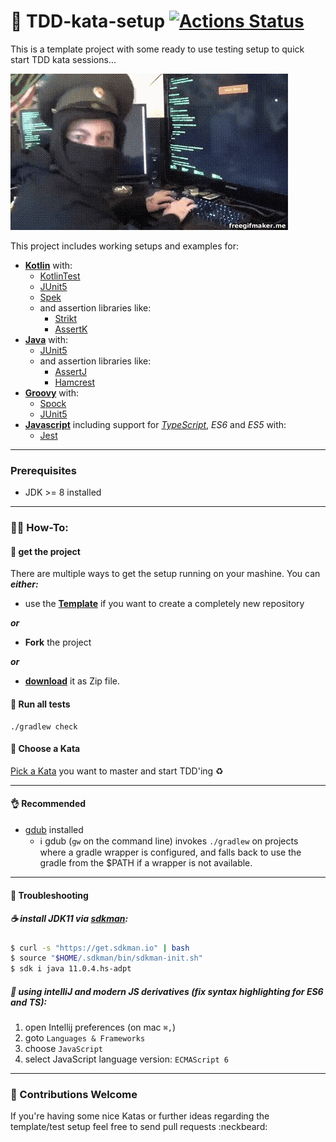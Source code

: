 🚀 TDD-kata-setup [![Actions Status](https://github.com/christian-draeger/kata-setup/workflows/master/badge.svg)](https://github.com/christian-draeger/kata-setup/actions)
=================

This is a template project with some ready to use testing setup to quick start TDD kata sessions...

![hacken](hacken.gif)

This project includes working setups and examples for:
* __[Kotlin](https://kotlinlang.org/docs/reference/)__ with:
    * [KotlinTest](https://github.com/kotlintest/kotlintest/blob/master/doc/reference.md)
    * [JUnit5](https://junit.org/junit5/docs/current/user-guide/)
    * [Spek](https://www.spekframework.org/)
    * and assertion libraries like:
        * [Strikt](https://strikt.io/)
        * [AssertK](https://github.com/willowtreeapps/assertk)
* __[Java](https://docs.oracle.com/javase/specs/jls/se8/html/index.html)__ with:
    * [JUnit5](https://junit.org/junit5/docs/current/user-guide/)
    * and assertion libraries like:
        * [AssertJ](https://joel-costigliola.github.io/assertj/)
        * [Hamcrest](http://hamcrest.org/JavaHamcrest/)
* __[Groovy](https://groovy-lang.org/documentation.html)__ with:
    * [Spock](http://spockframework.org/spock/docs/1.3/all_in_one.html)
    * [JUnit5](https://junit.org/junit5/docs/current/user-guide/)
* __[Javascript](https://developer.mozilla.org/en-US/docs/Web/JavaScript)__ including support for _[TypeScript](https://www.typescriptlang.org/docs/home.html)_, _ES6_ and _ES5_ with:
    * [Jest](https://jestjs.io/docs/en/getting-started)

___

### Prerequisites

* JDK >= 8 installed

___

### 👨‍🍳 How-To:

#### 📁 get the project
There are multiple ways to get the setup running on your mashine.
You can **_either:_**
* use the **[Template](https://github.com/christian-draeger/kata-setup/generate)** if you want to create a completely new repository

**_or_**

* **Fork** the project

**_or_**

* **[download](https://github.com/christian-draeger/kata-setup/archive/master.zip)** it as Zip file.

#### 💫 Run all tests

    ./gradlew check
    

#### 📰 Choose a Kata
[Pick a Kata](/Katas) you want to master and start TDD'ing ♻️

___

#### 👌 Recommended

* [gdub](https://github.com/dougborg/gdub) installed
    * ℹ️ gdub (`gw` on the command line) invokes `./gradlew` on projects where a gradle wrapper is configured, and falls back to use the gradle from the $PATH if a wrapper is not available.
 
___

#### 🔧 Troubleshooting

##### ☕️ install JDK11 via [sdkman](https://sdkman.io/):
```bash
$ curl -s "https://get.sdkman.io" | bash
$ source "$HOME/.sdkman/bin/sdkman-init.sh"
$ sdk i java 11.0.4.hs-adpt
```


##### 🚧 using intelliJ and modern JS derivatives (fix syntax highlighting for ES6 and TS):

1. open Intellij preferences (on mac `⌘,`)
1. goto `Languages & Frameworks`
1. choose `JavaScript`
1. select JavaScript language version: `ECMAScript 6`

___

### 🤝 Contributions Welcome
If you're having some nice Katas or further ideas regarding the template/test setup feel free to send pull requests :neckbeard:
